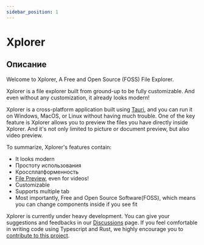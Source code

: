 ```yaml
---
sidebar_position: 1
---
```


# Xplorer

## Описание

Welcome to Xplorer, A Free and Open Source (FOSS) File Explorer.

Xplorer is a file explorer built from ground-up to be fully customizable. And even without any customization, it already looks modern!

Xplorer is a cross-platform application built using [Tauri](https://tauri.studio), and you can run it on Windows, MacOS, or Linux without having much trouble. One of the key feature is Xplorer allows you to preview the files you have directly inside Xplorer. And it's not only limited to picture or document preview, but also video preview.

To summarize, Xplorer's features contain:

-   It looks modern
-   Простоту использования
-   Кроссплатформенность
-   [File Preview](https://xplorer.vercel.app/docs/guides/operation/#preview-file), even for videos!
-   Customizable
-   Supports multiple tab
-   Most importantly, Free and Open Source Software(FOSS), which means you can change components inside if you see fit

Xplorer is currently under heavy development. You can give your suggestions and feedbacks in our [Discussions](https://github.com/kimlimjustin/xplorer/discussions/) page. If you feel comfortable in writing code using Typescript and Rust, we highly encourage you to [contribute to this project](https://xplorer.vercel.app/community/Contributing/).
